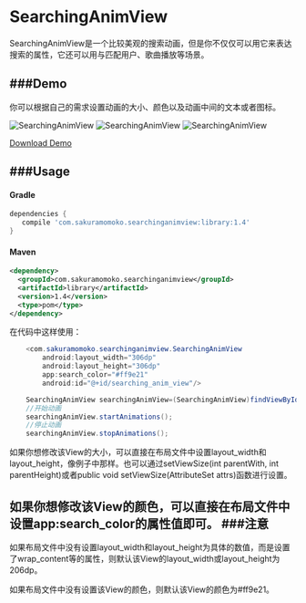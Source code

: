 
# SearchingAnimView
SearchingAnimView是一个比较美观的搜索动画，但是你不仅仅可以用它来表达搜索的属性，它还可以用与匹配用户、歌曲播放等场景。

###Demo
----
你可以根据自己的需求设置动画的大小、颜色以及动画中间的文本或者图标。

![SearchingAnimView](https://github.com/wangfeihang/SearchingAnimView/raw/master/image/demo_color.gif)
![SearchingAnimView](https://github.com/wangfeihang/SearchingAnimView/raw/master/image/demo_text.gif)
![SearchingAnimView](https://github.com/wangfeihang/SearchingAnimView/raw/master/image/demo_icon.gif)


[Download Demo](https://github.com/wangfeihang/SearchingAnimView/blob/master/demo/demo-release.apk)

###Usage
----

#### Gradle

```groovy
dependencies {
   compile 'com.sakuramomoko.searchinganimview:library:1.4'
}
```

#### Maven 

```xml
<dependency>
  <groupId>com.sakuramomoko.searchinganimview</groupId>
  <artifactId>library</artifactId>
  <version>1.4</version>
  <type>pom</type>
</dependency>
```

在代码中这样使用：

```java
    <com.sakuramomoko.searchinganimview.SearchingAnimView
        android:layout_width="306dp"
        android:layout_height="306dp"
        app:search_color="#ff9e21"
        android:id="@+id/searching_anim_view"/>
```	

```java
    SearchingAnimView searchingAnimView=(SearchingAnimView)findViewById(R.id.searching_anim_view);
    //开始动画
    searchingAnimView.startAnimations();
    //停止动画
    searchingAnimView.stopAnimations();
```
如果你想修改该View的大小，可以直接在布局文件中设置layout_width和layout_height，像例子中那样。也可以通过setViewSize(int parentWith, int parentHeight)或者public void setViewSize(AttributeSet attrs)函数进行设置。

如果你想修改该View的颜色，可以直接在布局文件中设置app:search_color的属性值即可。
###注意
----
如果布局文件中没有设置layout_width和layout_height为具体的数值，而是设置了wrap_content等的属性，则默认该View的layout_width或layout_height为206dp。

如果布局文件中没有设置该View的颜色，则默认该View的颜色为#ff9e21。
